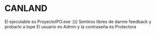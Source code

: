 # CANLAND
El ejecutable es ProyectoIPO.exe :))) 
Sentiros libres de darme feedback y probarlo a tope
El usuario es Admin y la contraseña es Protectora
